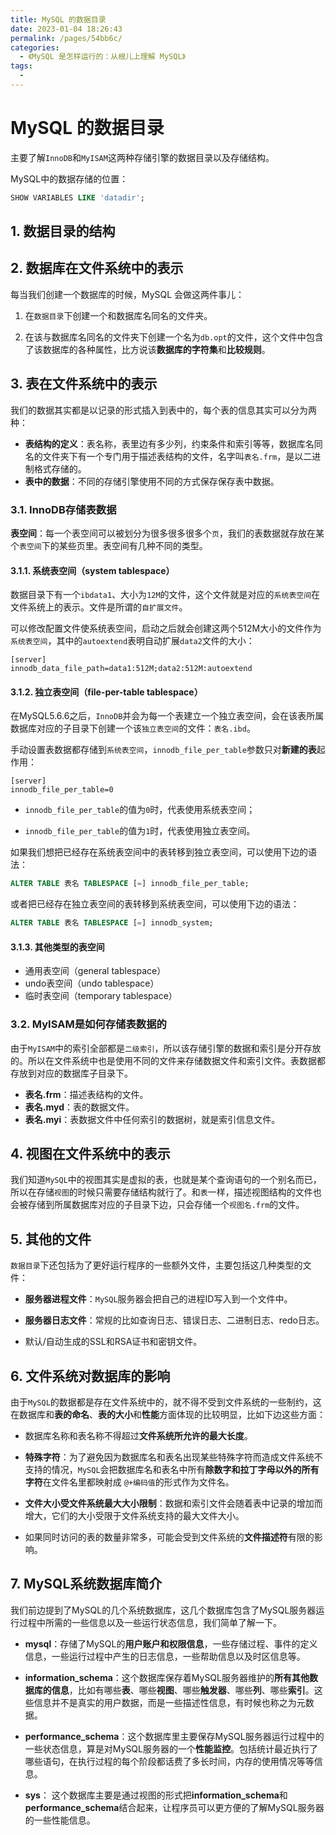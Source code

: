 ```yaml
---
title: MySQL 的数据目录
date: 2023-01-04 18:26:43
permalink: /pages/54bb6c/
categories:
  - 《MySQL 是怎样运行的：从根儿上理解 MySQL》
tags:
  - 
---
```

# MySQL 的数据目录

主要了解`InnoDB`和`MyISAM`这两种存储引擎的数据目录以及存储结构。

MySQL中的数据存储的位置：

```sql
SHOW VARIABLES LIKE 'datadir';
```

## 1. 数据目录的结构

## 2. 数据库在文件系统中的表示

每当我们创建一个数据库的时候，MySQL 会做这两件事儿：

1.  在`数据目录`下创建一个和数据库名同名的文件夹。
    
2.  在该与数据库名同名的文件夹下创建一个名为`db.opt`的文件，这个文件中包含了该数据库的各种属性，比方说该**数据库的字符集**和**比较规则**。
    

## 3. 表在文件系统中的表示

我们的数据其实都是以记录的形式插入到表中的，每个表的信息其实可以分为两种：

- **表结构的定义**：表名称，表里边有多少列，约束条件和索引等等，数据库名同名的文件夹下有一个专门用于描述表结构的文件，名字叫`表名.frm`，是以二进制格式存储的。
- **表中的数据**：不同的存储引擎使用不同的方式保存保存表中数据。

### 3.1. InnoDB存储表数据

**表空间**：每一个表空间可以被划分为很多很多很多个`页`，我们的表数据就存放在某个`表空间`下的某些页里。表空间有几种不同的类型。

#### 3.1.1. 系统表空间（system tablespace）

数据目录下有一个`ibdata1`、大小为`12M`的文件，这个文件就是对应的`系统表空间`在文件系统上的表示。文件是所谓的`自扩展文件`。

可以修改配置文件使系统表空间，启动之后就会创建这两个512M大小的文件作为`系统表空间`，其中的`autoextend`表明自动扩展`data2`文件的大小：

```properties
[server]
innodb_data_file_path=data1:512M;data2:512M:autoextend
```

#### 3.1.2. 独立表空间（file-per-table tablespace）

在MySQL5.6.6之后，`InnoDB`并会为每一个表建立一个独立表空间，会在该表所属数据库对应的子目录下创建一个该`独立表空间`的文件：`表名.ibd`。

手动设置表数据都存储到`系统表空间`，`innodb_file_per_table`参数只对**新建的表**起作用：

```properties
[server]
innodb_file_per_table=0
```

- `innodb_file_per_table`的值为`0`时，代表使用系统表空间；

- `innodb_file_per_table`的值为`1`时，代表使用独立表空间。

如果我们想把已经存在系统表空间中的表转移到独立表空间，可以使用下边的语法：

```sql
ALTER TABLE 表名 TABLESPACE [=] innodb_file_per_table;
```

或者把已经存在独立表空间的表转移到系统表空间，可以使用下边的语法：

```sql
ALTER TABLE 表名 TABLESPACE [=] innodb_system;
```

#### 3.1.3. 其他类型的表空间

- 通用表空间（general tablespace）
- undo表空间（undo tablespace）
- 临时表空间（temporary tablespace）

### 3.2. MyISAM是如何存储表数据的

由于`MyISAM`中的索引全部都是`二级索引`，所以该存储引擎的数据和索引是分开存放的。所以在文件系统中也是使用不同的文件来存储数据文件和索引文件。表数据都存放到对应的数据库子目录下。

- **表名.frm**：描述表结构的文件。
- **表名.myd**：表的数据文件。
- **表名.myi**：表数据文件中任何索引的数据树，就是索引信息文件。

## 4. 视图在文件系统中的表示

我们知道`MySQL`中的视图其实是虚拟的表，也就是某个查询语句的一个别名而已，所以在存储`视图`的时候只需要存储结构就行了。和`表`一样，描述视图结构的文件也会被存储到所属数据库对应的子目录下边，只会存储一个`视图名.frm`的文件。

## 5. 其他的文件

`数据目录`下还包括为了更好运行程序的一些额外文件，主要包括这几种类型的文件：

*   **服务器进程文件**：`MySQL`服务器会把自己的进程ID写入到一个文件中。
*   **服务器日志文件**：常规的比如查询日志、错误日志、二进制日志、redo日志。
    
*   默认/自动生成的SSL和RSA证书和密钥文件。
    

## 6. 文件系统对数据库的影响

由于`MySQL`的数据都是存在文件系统中的，就不得不受到文件系统的一些制约，这在数据库和**表的命名**、**表的大小**和**性能**方面体现的比较明显，比如下边这些方面：

*   数据库名称和表名称不得超过**文件系统所允许的最大长度**。
    
*   **特殊字符**：为了避免因为数据库名和表名出现某些特殊字符而造成文件系统不支持的情况，`MySQL`会把数据库名和表名中所有**除数字和拉丁字母以外的所有字符**在文件名里都映射成 `@+编码值`的形式作为文件名。
*   **文件大小受文件系统最大大小限制**：数据和索引文件会随着表中记录的增加而增大，它们的大小受限于文件系统支持的最大文件大小。
*   如果同时访问的表的数量非常多，可能会受到文件系统的**文件描述符**有限的影响。

## 7. MySQL系统数据库简介

我们前边提到了MySQL的几个系统数据库，这几个数据库包含了MySQL服务器运行过程中所需的一些信息以及一些运行状态信息，我们简单了解一下。

*   **mysql**：存储了MySQL的**用户账户和权限信息**，一些存储过程、事件的定义信息，一些运行过程中产生的日志信息，一些帮助信息以及时区信息等。
    
*   **information_schema**：这个数据库保存着MySQL服务器维护的**所有其他数据库的信息**，比如有哪些**表**、哪些**视图**、哪些**触发器**、哪些**列**、哪些**索引**。这些信息并不是真实的用户数据，而是一些描述性信息，有时候也称之为元数据。
    
*   **performance_schema**：这个数据库里主要保存MySQL服务器运行过程中的一些状态信息，算是对MySQL服务器的一个**性能监控**。包括统计最近执行了哪些语句，在执行过程的每个阶段都话费了多长时间，内存的使用情况等等信息。
    
*   **sys**： 这个数据库主要是通过视图的形式把**information_schema**和**performance_schema**结合起来，让程序员可以更方便的了解MySQL服务器的一些性能信息。
